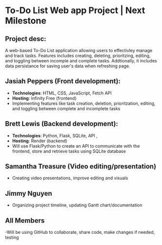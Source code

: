 # To-Do List Web app Project | Next Milestone 
## Project desc: 
A web-based To-Do List application allowing users to effectivley manage and track tasks. Features includes creating, deleting, prioritzing, editing, and toggling between incomple and complete tasks. Addtionally, it includes data persistance for saving user's data when refreshing page.
## Jasiah Peppers (Front development): 
 - **Technologies**: HTML, CSS, JavaScript, Fetch API
 - **Hosting**: Infinity Free (frontend)
 - Implementing features like task creation, deletion, prioritzation, editing, and toggling between complete and incomplete tasks
## Brett Lewis (Backend development): 
 - **Technologies**: Python, Flask, SQLite, API ,
 - **Hosting**: Render (backend)
 - Will use Flask/Python to create an API to communicate with the frontend, store and retrieve tasks using SQLite database
## Samantha Treasure (Video editing/presentation) 
 - Creating video presentations, improve editing and visuals 
## Jimmy Nguyen 
 - Organizing project timeline, updating Gantt chart/documentation 


## All Members 
-Will be using GitHub to collaborate, share code, make changes if needed, testing


